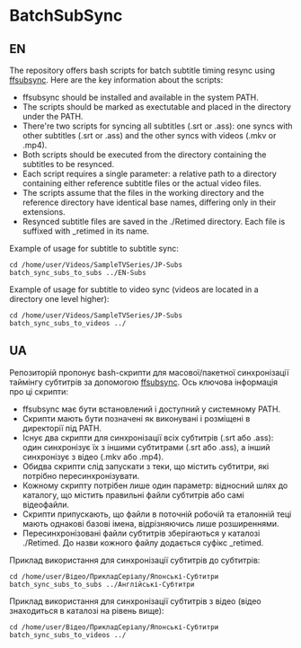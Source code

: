 # BatchSubSync

## EN

The repository offers bash scripts for batch subtitle timing resync using [ffsubsync](https://github.com/smacke/ffsubsync). Here are the key information about the scripts:

- ffsubsync should be installed and available in the system PATH.
- The scripts should be marked as exectutable and placed in the directory under the PATH.
- There're two scripts for syncing all subtitles (.srt or .ass): one syncs with other subtitles (.srt or .ass) and the other syncs with videos (.mkv or .mp4). 
- Both scripts should be executed from the directory containing the subtitles to be resynced.
- Each script requires a single parameter: a relative path to a directory containing either reference subtitle files or the actual video files.
- The scripts assume that the files in the working directory and the reference directory have identical base names, differing only in their extensions.
- Resynced subtitle files are saved in the ./Retimed directory. Each file is suffixed with _retimed in its name.

Example of usage for subtitle to subtitle sync:

```
cd /home/user/Videos/SampleTVSeries/JP-Subs
batch_sync_subs_to_subs ../EN-Subs
```

Example of usage for subtitle to video sync (videos are located in a directory one level higher):

```
cd /home/user/Videos/SampleTVSeries/JP-Subs
batch_sync_subs_to_videos ../
```



## UA

Репозиторій пропонує bash-скрипти для масової/пакетної синхронізації таймінгу субтитрів за допомогою [ffsubsync](https://github.com/smacke/ffsubsync). Ось ключова інформація про ці скрипти:

- ffsubsync має бути встановлений і доступний у системному PATH.
- Скрипти мають бути позначені як виконувані і розміщені в директорії під PATH.
- Існує два скрипти для синхронізації всіх субтитрів (.srt або .ass): один синхронізує їх з іншими субтитрами (.srt або .ass), а інший синхронізує з відео (.mkv або .mp4). 
- Обидва скрипти слід запускати з теки, що містить субтитри, які потрібно пересинхронізувати.
- Кожному скрипту потрібен лише один параметр: відносний шлях до каталогу, що містить правильні файли субтитрів або самі відеофайли.
- Скрипти припускають, що файли в поточній робочій та еталонній теці мають однакові базові імена, відрізняючись лише розширеннями.
- Пересинхронізовані файли субтитрів зберігаються у каталозі ./Retimed. До назви кожного файлу додається суфікс _retimed.

Приклад використання для синхронізації субтитрів до субтитрів:

```
cd /home/user/Відео/ПрикладСеріалу/Японські-Субтитри
batch_sync_subs_to_subs ../Англійські-Субтитри
```

Приклад використання для синхронізації субтитрів з відео (відео знаходиться в каталозі на рівень вище):

```
cd /home/user/Відео/ПрикладСеріалу/Японські-Субтитри
batch_sync_subs_to_videos ../
```

